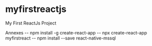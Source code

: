 # myfirstreactjs
My First ReactJs Project




Annexes
-- npm install -g create-react-app
-- npx create-react-app myfirstreact
-- npm install --save react-native-mssql